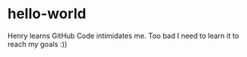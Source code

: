 # hello-world
Henry learns GitHub
Code intimidates me. Too bad I need to learn it to reach my goals :))
